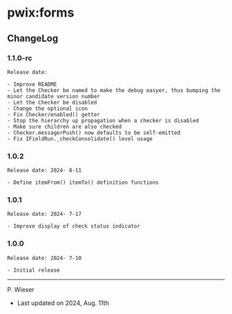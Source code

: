 # pwix:forms

## ChangeLog

### 1.1.0-rc

    Release date: 

    - Improve README
    - Let the Checker be named to make the debug easyer, thus bumping the minor candidate version number
    - Let the Checker be disabled
    - Change the optional icon
    - Fix Checker/enabled() getter
    - Stop the hierarchy up propagation when a checker is disabled
    - Make sure children are also checked
    - Checker.messagerPush() now defaults to be self-emitted
    - Fix IFieldRun._checkConsolidate() level usage

### 1.0.2

    Release date: 2024- 8-11

    - Define itemFrom() itemTo() definition functions

### 1.0.1

    Release date: 2024- 7-17

    - Improve display of check status indicator

### 1.0.0

    Release date: 2024- 7-10

    - Initial release

---
P. Wieser
- Last updated on 2024, Aug. 11th
